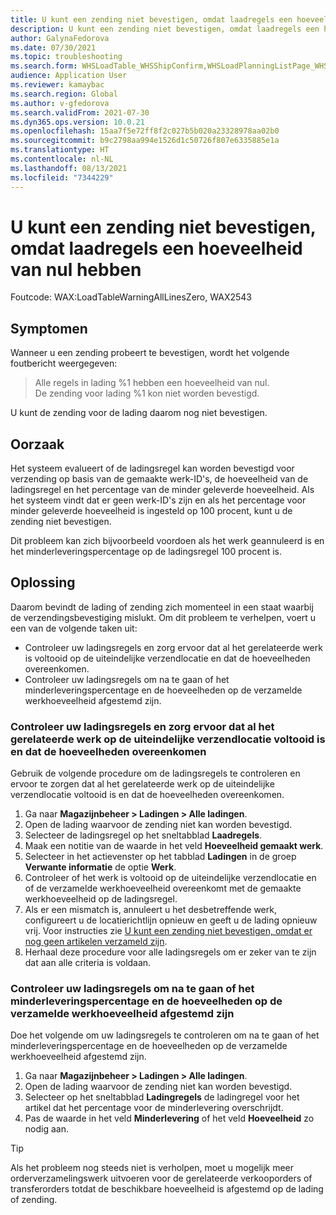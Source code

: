 ```yaml
---
title: U kunt een zending niet bevestigen, omdat laadregels een hoeveelheid van nul hebben
description: U kunt een zending niet bevestigen, omdat laadregels een hoeveelheid van nul hebben.
author: GalynaFedorova
ms.date: 07/30/2021
ms.topic: troubleshooting
ms.search.form: WHSLoadTable_WHSShipConfirm,WHSLoadPlanningListPage_WHSShipConfirm,WHSLoadPlanningWorkbench_WHSShipConfirm,WHSTransportLoad_WHSShipConfirm,WHSShipPlanningListPage_WHSShipConfirm,WHSShipmentDetails_WHSShipConfirm,WHSWorkTable_WHSShipConfirm,WHSWorkTableListPage_WHSShipConfirm,Dialog_WHSOutboundShipConfirmController_WHSOutboundShipConfirm
audience: Application User
ms.reviewer: kamaybac
ms.search.region: Global
ms.author: v-gfedorova
ms.search.validFrom: 2021-07-30
ms.dyn365.ops.version: 10.0.21
ms.openlocfilehash: 15aa7f5e72ff8f2c027b5b020a23328978aa02b0
ms.sourcegitcommit: b9c2798aa994e1526d1c50726f807e6335885e1a
ms.translationtype: HT
ms.contentlocale: nl-NL
ms.lasthandoff: 08/13/2021
ms.locfileid: "7344229"
---
```

# <a name="you-cant-confirm-a-shipment-because-load-lines-have-zero-quantity"></a>U kunt een zending niet bevestigen, omdat laadregels een hoeveelheid van nul hebben

Foutcode: WAX:LoadTableWarningAllLinesZero, WAX2543

## <a name="symptoms"></a>Symptomen

Wanneer u een zending probeert te bevestigen, wordt het volgende foutbericht weergegeven:

> Alle regels in lading %1 hebben een hoeveelheid van nul.  
> De zending voor lading %1 kon niet worden bevestigd.

U kunt de zending voor de lading daarom nog niet bevestigen.

## <a name="cause"></a>Oorzaak

Het systeem evalueert of de ladingsregel kan worden bevestigd voor verzending op basis van de gemaakte werk-ID's, de hoeveelheid van de ladingsregel en het percentage van de minder geleverde hoeveelheid. Als het systeem vindt dat er geen werk-ID's zijn en als het percentage voor minder geleverde hoeveelheid is ingesteld op 100 procent, kunt u de zending niet bevestigen.

Dit probleem kan zich bijvoorbeeld voordoen als het werk geannuleerd is en het minderleveringspercentage op de ladingsregel 100 procent is.

## <a name="resolution"></a>Oplossing

Daarom bevindt de lading of zending zich momenteel in een staat waarbij de verzendingsbevestiging mislukt. Om dit probleem te verhelpen, voert u een van de volgende taken uit:

- Controleer uw ladingsregels en zorg ervoor dat al het gerelateerde werk is voltooid op de uiteindelijke verzendlocatie en dat de hoeveelheden overeenkomen.
- Controleer uw ladingsregels om na te gaan of het minderleveringspercentage en de hoeveelheden op de verzamelde werkhoeveelheid afgestemd zijn.

### <a name="review-your-load-lines-to-make-sure-that-all-the-related-work-has-been-completed-at-the-final-shipping-location-and-that-the-quantities-match"></a>Controleer uw ladingsregels en zorg ervoor dat al het gerelateerde werk op de uiteindelijke verzendlocatie voltooid is en dat de hoeveelheden overeenkomen

Gebruik de volgende procedure om de ladingsregels te controleren en ervoor te zorgen dat al het gerelateerde werk op de uiteindelijke verzendlocatie voltooid is en dat de hoeveelheden overeenkomen.

1. Ga naar **Magazijnbeheer \> Ladingen \> Alle ladingen**.
1. Open de lading waarvoor de zending niet kan worden bevestigd.
1. Selecteer de ladingsregel op het sneltabblad **Laadregels**.
1. Maak een notitie van de waarde in het veld **Hoeveelheid gemaakt werk**.
1. Selecteer in het actievenster op het tabblad **Ladingen** in de groep **Verwante informatie** de optie **Werk**.
1. Controleer of het werk is voltooid op de uiteindelijke verzendlocatie en of de verzamelde werkhoeveelheid overeenkomt met de gemaakte werkhoeveelheid op de ladingsregel.
1. Als er een mismatch is, annuleert u het desbetreffende werk, configureert u de locatierichtlijn opnieuw en geeft u de lading opnieuw vrij. Voor instructies zie [U kunt een zending niet bevestigen, omdat er nog geen artikelen verzameld zijn](picked-quantity-is-not-on-final.md).
1. Herhaal deze procedure voor alle ladingsregels om er zeker van te zijn dat aan alle criteria is voldaan.

### <a name="review-your-load-lines-to-make-sure-that-the-underdelivery-percentage-and-quantities-are-aligned-with-the-picked-work"></a>Controleer uw ladingsregels om na te gaan of het minderleveringspercentage en de hoeveelheden op de verzamelde werkhoeveelheid afgestemd zijn

Doe het volgende om uw ladingsregels te controleren om na te gaan of het minderleveringspercentage en de hoeveelheden op de verzamelde werkhoeveelheid afgestemd zijn.

1. Ga naar **Magazijnbeheer \> Ladingen \> Alle ladingen**.
1. Open de lading waarvoor de zending niet kan worden bevestigd.
1. Selecteer op het sneltabblad **Ladingregels** de ladingregel voor het artikel dat het percentage voor de minderlevering overschrijdt.
1. Pas de waarde in het veld **Minderlevering** of het veld **Hoeveelheid** zo nodig aan.

> [!TIP]
> Als het probleem nog steeds niet is verholpen, moet u mogelijk meer orderverzamelingswerk uitvoeren voor de gerelateerde verkooporders of transferorders totdat de beschikbare hoeveelheid is afgestemd op de lading of zending.
